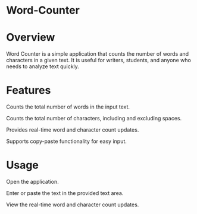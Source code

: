 # Word-Counter

# Overview
Word Counter is a simple application that counts the number of words and characters in a given text. 
It is useful for writers, students, and anyone who needs to analyze text quickly.

# Features

Counts the total number of words in the input text.

Counts the total number of characters, including and excluding spaces.

Provides real-time word and character count updates.

Supports copy-paste functionality for easy input.

# Usage

Open the application.

Enter or paste the text in the provided text area.

View the real-time word and character count updates.
